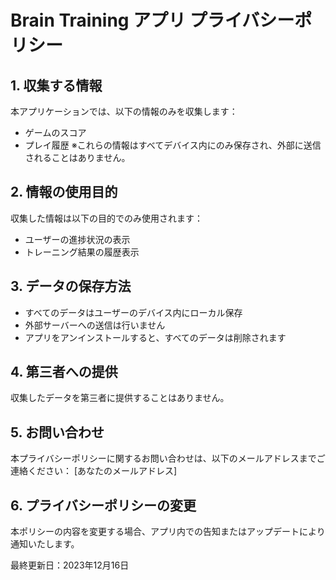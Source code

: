 # Brain Training アプリ プライバシーポリシー

## 1. 収集する情報
本アプリケーションでは、以下の情報のみを収集します：
- ゲームのスコア
- プレイ履歴
※これらの情報はすべてデバイス内にのみ保存され、外部に送信されることはありません。

## 2. 情報の使用目的
収集した情報は以下の目的でのみ使用されます：
- ユーザーの進捗状況の表示
- トレーニング結果の履歴表示

## 3. データの保存方法
- すべてのデータはユーザーのデバイス内にローカル保存
- 外部サーバーへの送信は行いません
- アプリをアンインストールすると、すべてのデータは削除されます

## 4. 第三者への提供
収集したデータを第三者に提供することはありません。

## 5. お問い合わせ
本プライバシーポリシーに関するお問い合わせは、以下のメールアドレスまでご連絡ください：
[あなたのメールアドレス]

## 6. プライバシーポリシーの変更
本ポリシーの内容を変更する場合、アプリ内での告知またはアップデートにより通知いたします。

最終更新日：2023年12月16日
